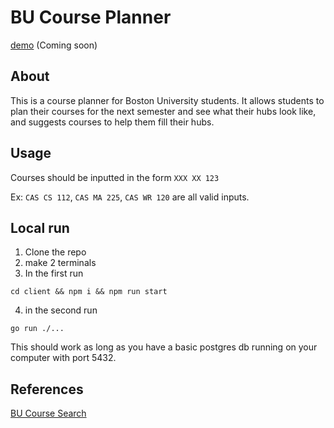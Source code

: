 # BU Course Planner

[demo]() (Coming soon)

## About

This is a course planner for Boston University students. It allows students to plan their courses for the next semester and see what their hubs look like, and suggests courses to help them fill their hubs.

## Usage

Courses should be inputted in the form `XXX XX 123`

Ex: `CAS CS 112`, `CAS MA 225`, `CAS WR 120` are all valid inputs.

## Local run

1. Clone the repo
2. make 2 terminals
3. In the first run

```
cd client && npm i && npm run start
```

4. in the second run

```
go run ./...
```

This should work as long as you have a basic postgres db running on your computer with port 5432.

## References

[BU Course Search](https://www.bu.edu/phpbin/course-search/)
